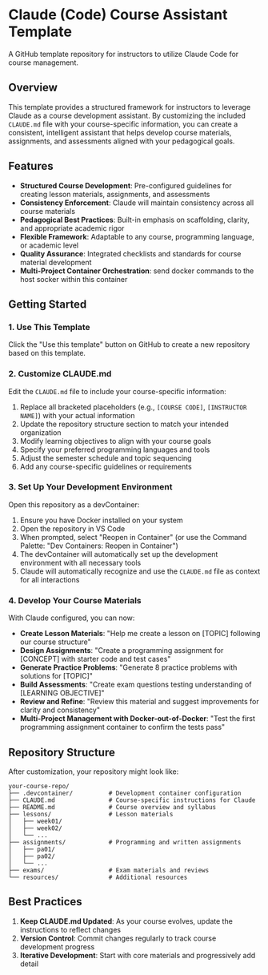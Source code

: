 # Claude (Code) Course Assistant Template

A GitHub template repository for instructors to utilize Claude Code for course management.

## Overview

This template provides a structured framework for instructors to leverage Claude as a course development assistant. By customizing the included `CLAUDE.md` file with your course-specific information, you can create a consistent, intelligent assistant that helps develop course materials, assignments, and assessments aligned with your pedagogical goals.

## Features

- **Structured Course Development**: Pre-configured guidelines for creating lesson materials, assignments, and assessments
- **Consistency Enforcement**: Claude will maintain consistency across all course materials
- **Pedagogical Best Practices**: Built-in emphasis on scaffolding, clarity, and appropriate academic rigor
- **Flexible Framework**: Adaptable to any course, programming language, or academic level
- **Quality Assurance**: Integrated checklists and standards for course material development
- **Multi-Project Container Orchestration**: send docker commands to the host socker within this container

## Getting Started

### 1. Use This Template

Click the "Use this template" button on GitHub to create a new repository based on this template.

### 2. Customize CLAUDE.md

Edit the `CLAUDE.md` file to include your course-specific information:

1. Replace all bracketed placeholders (e.g., `[COURSE CODE]`, `[INSTRUCTOR NAME]`) with your actual information
2. Update the repository structure section to match your intended organization
3. Modify learning objectives to align with your course goals
4. Specify your preferred programming languages and tools
5. Adjust the semester schedule and topic sequencing
6. Add any course-specific guidelines or requirements

### 3. Set Up Your Development Environment

Open this repository as a devContainer:

1. Ensure you have Docker installed on your system
2. Open the repository in VS Code
3. When prompted, select "Reopen in Container" (or use the Command Palette: "Dev Containers: Reopen in Container")
4. The devContainer will automatically set up the development environment with all necessary tools
5. Claude will automatically recognize and use the `CLAUDE.md` file as context for all interactions

### 4. Develop Your Course Materials

With Claude configured, you can now:

- **Create Lesson Materials**: "Help me create a lesson on [TOPIC] following our course structure"
- **Design Assignments**: "Create a programming assignment for [CONCEPT] with starter code and test cases"
- **Generate Practice Problems**: "Generate 8 practice problems with solutions for [TOPIC]"
- **Build Assessments**: "Create exam questions testing understanding of [LEARNING OBJECTIVE]"
- **Review and Refine**: "Review this material and suggest improvements for clarity and consistency"
- **Multi-Project Management with Docker-out-of-Docker**: "Test the first programming assignment container to confirm the tests pass"

## Repository Structure

After customization, your repository might look like:

```
your-course-repo/
├── .devcontainer/          # Development container configuration
├── CLAUDE.md               # Course-specific instructions for Claude
├── README.md               # Course overview and syllabus
├── lessons/                # Lesson materials
│   ├── week01/
│   ├── week02/
│   └── ...
├── assignments/            # Programming and written assignments
│   ├── pa01/
│   ├── pa02/
│   └── ...
├── exams/                  # Exam materials and reviews
└── resources/              # Additional resources
```

## Best Practices

1. **Keep CLAUDE.md Updated**: As your course evolves, update the instructions to reflect changes
2. **Version Control**: Commit changes regularly to track course development progress
3. **Iterative Development**: Start with core materials and progressively add detail
